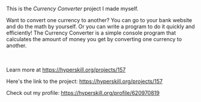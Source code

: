 This is the *Currency Converter* project I made myself.


<p>Want to convert one currency to another? You can go to your bank website and do the math by yourself. Or you can write a program to do it quickly and efficiently! The Currency Converter is a simple console program that calculates the amount of money you get by converting one currency to another.</p><br/><br/>Learn more at <a href="https://hyperskill.org/projects/157?utm_source=ide&utm_medium=ide&utm_campaign=ide&utm_content=project-card">https://hyperskill.org/projects/157</a>

Here's the link to the project: https://hyperskill.org/projects/157

Check out my profile: https://hyperskill.org/profile/620970819